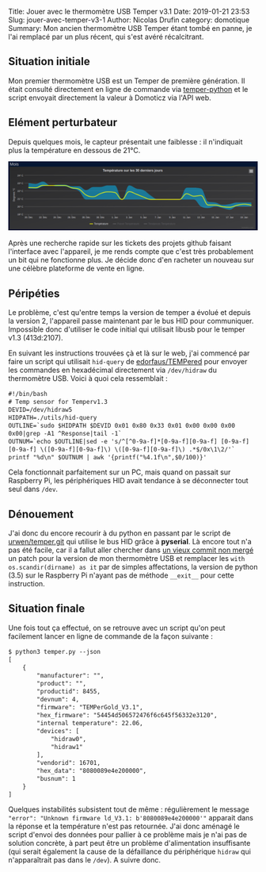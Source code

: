 Title: Jouer avec le thermomètre USB Temper v3.1 
Date: 2019-01-21 23:53
Slug: jouer-avec-temper-v3-1
Author: Nicolas Drufin
category: domotique
Summary: Mon ancien thermomètre USB Temper étant tombé en panne, je l'ai remplacé par un plus récent, qui s'est avéré récalcitrant.

## Situation initiale

Mon premier thermomètre USB est un Temper de première génération. Il était consulté directement en ligne de commande via [temper-python](https://github.com/padelt/temper-python) et le script envoyait directement la valeur à Domoticz via l'API web. 

## Elément perturbateur

Depuis quelques mois, le capteur présentait une faiblesse : il n'indiquait plus la température en dessous de 21°C.

![Le problème en image](images/mois-capteur-interieur.png)

Après une recherche rapide sur les tickets des projets github faisant l'interface avec l'appareil, je me rends compte que c'est très probablement un bit qui ne fonctionne plus. Je décide donc d'en racheter un nouveau sur une célèbre plateforme de vente en ligne.

## Péripéties

Le problème, c'est qu'entre temps la version de temper a évolué et depuis la version 2, l'appareil passe maintenant par le bus HID pour communiquer. Impossible donc d'utiliser le code initial qui utilisait libusb pour le temper v1.3 (413d:2107).

En suivant les instructions trouvées çà et là sur le web, j'ai commencé par faire un script qui utilisait `hid-query` de [edorfaus/TEMPered](https://github.com/edorfaus/TEMPered) pour envoyer les commandes en hexadécimal directement via `/dev/hidraw` du thermomètre USB. Voici à quoi cela ressemblait :

```
#!/bin/bash
# Temp sensor for Temperv1.3
DEVID=/dev/hidraw5
HIDPATH=./utils/hid-query
OUTLINE=`sudo $HIDPATH $DEVID 0x01 0x80 0x33 0x01 0x00 0x00 0x00 0x00|grep -A1 ^Response|tail -1`
OUTNUM=`echo $OUTLINE|sed -e 's/^[^0-9a-f]*[0-9a-f][0-9a-f] [0-9a-f][0-9a-f] \([0-9a-f][0-9a-f]\) \([0-9a-f][0-9a-f]\) .*$/0x\1\2/'`
printf "%d\n" $OUTNUM | awk '{printf("%4.1f\n",$0/100)}'
```

Cela fonctionnait parfaitement sur un PC, mais quand on passait sur Raspberry Pi, les périphériques HID avait tendance à se déconnecter tout seul dans `/dev`.

## Dénouement 

J'ai donc du encore recourir à du python en passant par le script de [urwen/temper.git](https://github.com/urwen/temper.git) qui utilise le bus HID grâce à **pyserial**. Là encore tout n'a pas été facile, car il a fallut aller chercher dans [un vieux commit non mergé](https://github.com/urwen/temper/pull/4/commits/c6535f3357c1e29481c6d4ec09d2ead2e66d2867) un patch pour la version de mon thermomètre USB et remplacer les `with os.scandir(dirname) as it` par de simples affectations, la version de python (3.5) sur le Raspberry Pi n'ayant pas de méthode `__exit__` pour cette instruction. 

## Situation finale

Une fois tout ça effectué, on se retrouve avec un script qu'on peut facilement lancer en ligne de commande de la façon suivante :

```
$ python3 temper.py --json
[
    {
        "manufacturer": "",
        "product": "",
        "productid": 8455,
        "devnum": 4,
        "firmware": "TEMPerGold_V3.1",
        "hex_firmware": "54454d506572476f6c645f56332e3120",
        "internal temperature": 22.06,
        "devices": [
            "hidraw0",
            "hidraw1"
        ],
        "vendorid": 16701,
        "hex_data": "8080089e4e200000",
        "busnum": 1
    }
]
```

Quelques instabilités subsistent tout de même : régulièrement le message `"error": "Unknown firmware ld_V3.1: b'8080089e4e200000'"` apparait dans la réponse et la température n'est pas retournée. J'ai donc aménagé le script d'envoi des données pour pallier à ce problème mais je n'ai pas de solution concrète, à part peut être un problème d'alimentation insuffisante (qui serait également la cause de la défaillance du périphérique `hidraw` qui n'apparaîtrait pas dans le `/dev`). A suivre donc.